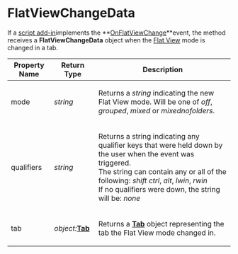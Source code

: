 # FlatViewChangeData

If a [script add-in](/Manual/scripting/script_add-ins/README.md)implements the **[OnFlatViewChange](../scripting_events/onflatviewchange.md)**event, the method receives a **FlatViewChangeData** object when the [Flat View](/Manual/basic_concepts/flat_view.md) mode is changed in a tab.

<table>
<thead><tr><th>
Property Name</th><th>
Return Type</th><th>
Description
</th></tr></thead><tbody><tr><td>
mode</td><td>

*string*</td><td>

Returns a *string* indicating the new Flat View mode. Will be one of *off*, *grouped*, *mixed* or *mixednofolders*.
</td></tr><tr><td>
qualifiers</td><td>

*string*</td><td>

Returns a string indicating any qualifier keys that were held down by the user when the event was triggered.  
The string can contain any or all of the following: *shift* *ctrl*, *alt*, *lwin*, *rwin*  
If no qualifiers were down, the string will be: *none*
</td></tr><tr><td>
tab</td><td>

*object:***[Tab](tab.md)**</td><td>

Returns a **[Tab](tab.md)** object representing the tab the Flat View mode changed in.
</td></tr></tbody>
</table>

